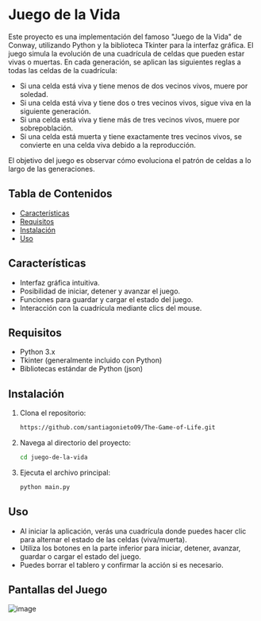 # Juego de la Vida

Este proyecto es una implementación del famoso "Juego de la Vida" de Conway, utilizando Python y la biblioteca Tkinter para la interfaz gráfica. El juego simula la evolución de una cuadrícula de celdas que pueden estar vivas o muertas.
En cada generación, se aplican las siguientes reglas a todas las celdas de la
cuadrícula:
- Si una celda está viva y tiene menos de dos vecinos vivos, muere por
soledad.
- Si una celda está viva y tiene dos o tres vecinos vivos, sigue viva en la
siguiente generación.
- Si una celda está viva y tiene más de tres vecinos vivos, muere por
sobrepoblación.
- Si una celda está muerta y tiene exactamente tres vecinos vivos, se convierte
en una celda viva debido a la reproducción.

El objetivo del juego es observar cómo evoluciona el patrón de celdas a lo largo de
las generaciones.

## Tabla de Contenidos

- [Características](#características)
- [Requisitos](#requisitos)
- [Instalación](#instalación)
- [Uso](#uso)


## Características

- Interfaz gráfica intuitiva.
- Posibilidad de iniciar, detener y avanzar el juego.
- Funciones para guardar y cargar el estado del juego.
- Interacción con la cuadrícula mediante clics del mouse.

## Requisitos

- Python 3.x
- Tkinter (generalmente incluido con Python)
- Bibliotecas estándar de Python (json)

## Instalación

1. Clona el repositorio:
   ```bash
   https://github.com/santiagonieto09/The-Game-of-Life.git
   ```
2. Navega al directorio del proyecto:
   ```bash
   cd juego-de-la-vida
   ```
3. Ejecuta el archivo principal:
   ```bash
   python main.py
   ```

## Uso

- Al iniciar la aplicación, verás una cuadrícula donde puedes hacer clic para alternar el estado de las celdas (viva/muerta).
- Utiliza los botones en la parte inferior para iniciar, detener, avanzar, guardar o cargar el estado del juego.
- Puedes borrar el tablero y confirmar la acción si es necesario.


## Pantallas del Juego

![image](https://github.com/user-attachments/assets/9e5ec818-85c8-44ad-a6fb-91f96ddf21e8)
